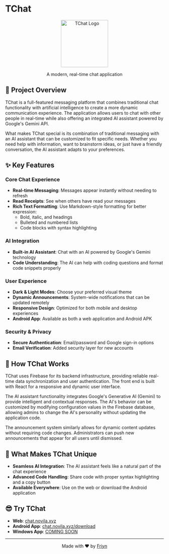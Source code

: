 # TChat

<p align="center">
  <a href="https://chat.novila.xyz">
    <img src="https://chat.novila.xyz/favicon.svg" alt="TChat Logo" width="150" />
  </a>
</p>

<p align="center">
  A modern, real-time chat application
</p>

## 📝 Project Overview

TChat is a full-featured messaging platform that combines traditional chat functionality with artificial intelligence to create a more dynamic communication experience. The application allows users to chat with other people in real-time while also offering an integrated AI assistant powered by Google's Gemini API.

What makes TChat special is its combination of traditional messaging with an AI assistant that can be customized to fit specific needs. Whether you need help with information, want to brainstorm ideas, or just have a friendly conversation, the AI assistant adapts to your preferences.

## ✨ Key Features

### Core Chat Experience
- **Real-time Messaging**: Messages appear instantly without needing to refresh
- **Read Receipts**: See when others have read your messages
- **Rich Text Formatting**: Use Markdown-style formatting for better expression:
  - Bold, italic, and headings
  - Bulleted and numbered lists
  - Code blocks with syntax highlighting

### AI Integration
- **Built-in AI Assistant**: Chat with an AI powered by Google's Gemini technology
- **Code Understanding**: The AI can help with coding questions and format code snippets properly

### User Experience
- **Dark & Light Modes**: Choose your preferred visual theme
- **Dynamic Announcements**: System-wide notifications that can be updated remotely
- **Responsive Design**: Optimized for both mobile and desktop experiences
- **Android App**: Available as both a web application and Android APK

### Security & Privacy
- **Secure Authentication**: Email/password and Google sign-in options
- **Email Verification**: Added security layer for new accounts

## 🎯 How TChat Works

TChat uses Firebase for its backend infrastructure, providing reliable real-time data synchronization and user authentication. The front end is built with React for a responsive and dynamic user interface.

The AI assistant functionality integrates Google's Generative AI (Gemini) to provide intelligent and contextual responses. The AI's behavior can be customized by modifying configuration values in the Firebase database, allowing admins to change the AI's personality without updating the application code.

The announcement system similarly allows for dynamic content updates without requiring code changes. Administrators can push new announcements that appear for all users until dismissed.

## 🌟 What Makes TChat Unique

- **Seamless AI Integration**: The AI assistant feels like a natural part of the chat experience
- **Advanced Code Handling**: Share code with proper syntax highlighting and a copy button
- **Available Everywhere**: Use on the web or download the Android application

## 😎 Try TChat
- **Web**: <a href="https://chat.novila.xyz">chat.novila.xyz</a>
- **Android App**: <a href="https://chat.novila.xyz/download">chat.novila.xyz/download</a>
- **Windows App**: <a href="https://chat.novila.xyz">COMING SOON</a>

---

<p align="center">
  Made with ❤️ by <a href="https://github.com/friyn/">Friyn</a>
</p>
